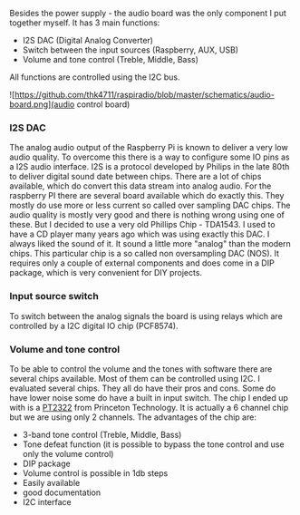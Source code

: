 Besides the power supply - the audio board was the only component I put together myself. It has 3 main functions:

- I2S DAC (Digital Analog Converter) 
- Switch between the input sources (Raspberry, AUX, USB)
- Volume and tone control (Treble, Middle, Bass)

All functions are controlled using the I2C bus. 

![https://github.com/thk4711/raspiradio/blob/master/schematics/audio-board.png](audio control board)

### I2S DAC
The analog audio output of the Raspberry Pi is known to deliver a very low audio quality. To overcome this there is a way to configure some IO pins as a I2S audio interface. I2S is a protocol developed by Philips in the late 80th to deliver digital sound date between chips. There are a lot of chips available, which do convert this data stream into analog audio. For the raspberry PI there are several board available which do exactly this. They mostly do use more or less current so called over sampling DAC chips. The audio quality is mostly very good and there is nothing wrong using one of these. But I decided to use a very old Phillips Chip - TDA1543. I used to have a CD player many years ago which was using exactly this DAC. I always liked the sound of it. It sound a little more "analog" than the modern chips. This particular chip is a so called non oversampling DAC (NOS). It requires only a couple of external components and does come in a DIP package, which is very convenient for DIY projects.

### Input source switch
To switch between the analog signals the board is using relays which are controlled by a I2C digital IO chip (PCF8574).

### Volume and tone control
To be able to control the volume and the tones with software there are several chips available. Most of them can be controlled using I2C. I evaluated several chips. They all do have their pros and cons. Some do have lower noise some do have a built in input switch. The chip I ended up with is a [PT2322](http://labkit.ru/userfiles/file/documentation/Audioprocessor/pt2322.pdf) from Princeton Technology. It is actually a 6 channel chip but we are using only 2 channels. The advantages of the chip are:
- 3-band tone control (Treble, Middle, Bass)
- Tone defeat function (it is possible to bypass the tone control and use only the volume control)
- DIP package 
- Volume control is possible in 1db steps
- Easily available
- good documentation
- I2C interface  